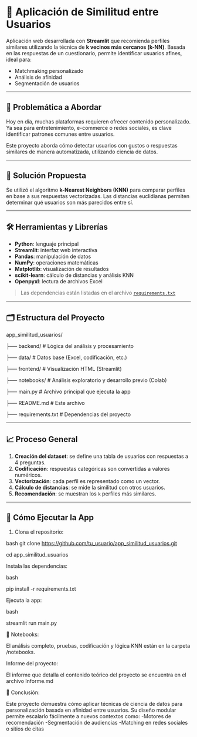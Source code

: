# 🧠 Aplicación de Similitud entre Usuarios

Aplicación web desarrollada con **Streamlit** que recomienda perfiles similares utilizando la técnica de **k vecinos más cercanos (k-NN)**. Basada en las respuestas de un cuestionario, permite identificar usuarios afines, ideal para:

- Matchmaking personalizado
- Análisis de afinidad
- Segmentación de usuarios

---

## 🧩 Problemática a Abordar

Hoy en día, muchas plataformas requieren ofrecer contenido personalizado. Ya sea para entretenimiento, e-commerce o redes sociales, es clave identificar patrones comunes entre usuarios.

Este proyecto aborda cómo detectar usuarios con gustos o respuestas similares de manera automatizada, utilizando ciencia de datos.

---

## 🚀 Solución Propuesta

Se utilizó el algoritmo **k-Nearest Neighbors (KNN)** para comparar perfiles en base a sus respuestas vectorizadas. Las distancias euclidianas permiten determinar qué usuarios son más parecidos entre sí.

---

## 🛠️ Herramientas y Librerías

- **Python**: lenguaje principal
- **Streamlit**: interfaz web interactiva
- **Pandas**: manipulación de datos
- **NumPy**: operaciones matemáticas
- **Matplotlib**: visualización de resultados
- **scikit-learn**: cálculo de distancias y análisis KNN
- **Openpyxl**: lectura de archivos Excel

> Las dependencias están listadas en el archivo [`requirements.txt`](./requirements.txt)

---

## 🗂️ Estructura del Proyecto

app_similitud_usuarios/

├── backend/ # Lógica del análisis y procesamiento

├── data/ # Datos base (Excel, codificación, etc.)

├── frontend/ # Visualización HTML (Streamlit)

├── notebooks/ # Análisis exploratorio y desarrollo previo (Colab)

├── main.py # Archivo principal que ejecuta la app

├── README.md # Este archivo

├── requirements.txt # Dependencias del proyecto


---

## 📈 Proceso General

1. **Creación del dataset**: se define una tabla de usuarios con respuestas a 4 preguntas.
2. **Codificación**: respuestas categóricas son convertidas a valores numéricos.
3. **Vectorización**: cada perfil es representado como un vector.
4. **Cálculo de distancias**: se mide la similitud con otros usuarios.
5. **Recomendación**: se muestran los `k` perfiles más similares.

---

## 🧪 Cómo Ejecutar la App

1. Clona el repositorio:

bash
git clone https://github.com/tu_usuario/app_similitud_usuarios.git

cd app_similitud_usuarios

Instala las dependencias:

bash

pip install -r requirements.txt

Ejecuta la app:

bash

streamlit run main.py

📓 Notebooks:

El análisis completo, pruebas, codificación y lógica KNN están en la carpeta /notebooks.

Informe del proyecto:

El informe que detalla el contenido teórico del proyecto se encuentra en el archivo Informe.md

🏁 Conclusión:

Este proyecto demuestra cómo aplicar técnicas de ciencia de datos para personalización basada en afinidad entre usuarios. Su diseño modular permite escalarlo fácilmente a nuevos contextos como:
-Motores de recomendación
-Segmentación de audiencias
-Matching en redes sociales o sitios de citas
